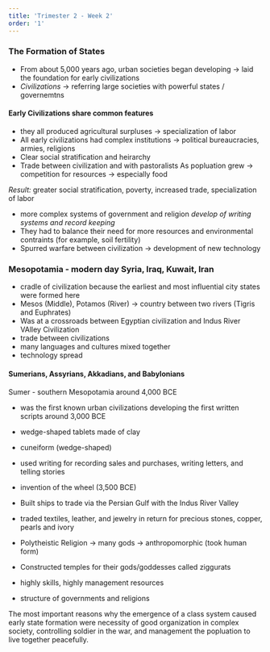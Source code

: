 ```yaml
---
title: 'Trimester 2 - Week 2'
order: '1'
---
```

### The Formation of States
- From about 5,000 years ago, urban societies began developing $\rightarrow$ laid the foundation for early civilizations
- *Civilizations* $\rightarrow$ referring large societies with powerful states / governemtns
#### Early Civilizations share common features
- they all produced agricultural surpluses $\rightarrow$ specialization of labor
- All early civilizations had complex institutions $\rightarrow$ political bureaucracies, armies, religions
- Clear social stratification and heirarchy
- Trade between civilization and with pastoralists
As popluation grew $\rightarrow$ competition for resources $\rightarrow$ especially food

*Result:* greater social stratification, poverty, increased trade, specialization of labor
- more complex systems of government and religion
*develop of writing systems and record keeping*
- They had to balance their need for more resources and environmental contraints (for example, soil fertility)
- Spurred warfare between civilization $\rightarrow$ development of new technology

### Mesopotamia - modern day Syria, Iraq, Kuwait, Iran
- cradle of civilization because the earliest and most influential city states were formed here
- Mesos (Middle), Potamos (River) $\rightarrow$ country between two rivers (Tigris and Euphrates)
- Was at a crossroads between Egyptian civilization and Indus River VAlley Civilization
- trade between civilizations
- many languages and cultures mixed together
- technology spread

#### Sumerians, Assyrians, Akkadians, and Babylonians
Sumer - southern Mesopotamia around 4,000 BCE
- was the first known urban civilizations
developing the first written scripts around 3,000 BCE
- wedge-shaped tablets made of clay
- cuneiform (wedge-shaped)

- used writing for recording sales and purchases, writing letters, and telling stories
- invention of the wheel (3,500 BCE)
- Built ships to trade via the Persian Gulf with the Indus River Valley
- traded textiles, leather, and jewelry in return for precious stones, copper, pearls and ivory
- Polytheistic Religion $\rightarrow$ many gods $\rightarrow$ anthropomorphic (took human form) 
- Constructed temples for their gods/goddesses called ziggurats
- highly skills, highly management resources
- structure of governments and religions


The most important reasons why the emergence of a class system caused early state formation were necessity of good organization in complex society, controlling soldier in the war, and management the popluation to live together peacefully.